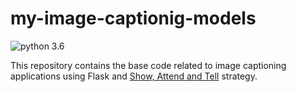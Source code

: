 # my-image-captionig-models
![python 3.6 ][python_version]

[python_version]: https://img.shields.io/static/v1.svg?label=python&message=3.6%20&color=blue

This repository contains the base code related to image captioning applications using Flask and [Show, Attend and Tell](https://arxiv.org/abs/1502.03044) strategy.